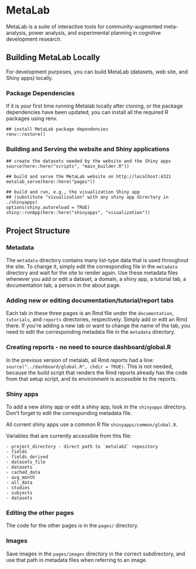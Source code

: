 # MetaLab

MetaLab is a suite of interactive tools for community-augmented
meta-analysis, power analysis, and experimental planning in cognitive
development research.

## Building MetaLab Locally

For development purposes, you can build MetaLab (datasets, web site,
and Shiny apps) locally. 

### Package Dependencies

If it is your first time running Metalab locally after cloning, or the
package dependencies have been updated, you can install all the
required R packages using renv.

```
## install MetaLab package dependencies
renv::restore()
```

### Building and Serving the website and Shiny applications
```
## create the datasets needed by the website and the Shiny apps
source(here::here("scripts", "main_builder.R"))

## build and serve the MetaLab website on http://localhost:4321
metalab_serve(here::here("pages"))

## build and run, e.g., the visualization Shiny app
## (substitute "visualization" with any shiny app directory in ./shinyapps)
options(shiny.autoreload = TRUE)
shiny::runApp(here::here("shinyapps", "visualization")) 
```

## Project Structure

### Metadata 
The `metadata` directory contains many list-type data that is used
throughout the site. To change it, simply edit the corresponding file
in the `metadata` directory and wait for the site to render again. Use
these metadata files whenever you add or edit a dataset, a domain, a
shiny app, a tutorial tab, a documentation tab, a person in the about
page.

### Adding new or editing documentation/tutorial/report tabs

Each tab in these three pages is an Rmd file under the `documentation`,
`tutorials`, and `reports` directories, respectively. Simply add or
edit an Rmd there. If you're adding a new tab or want to change the
name of the tab, you need to edit the corresponding metadata file in
the `metadata` directory.

### Creating reports - no need to source dashboard/global.R

In the previous version of metalab, all Rmd reports had a line:
`source("../dashboard/global.R", chdir = TRUE)`. This is not needed,
because the build script that renders the Rmd reports already has the
code from that setup script, and its environment is accessible to the
reports.

### Shiny apps

To add a new shiny app or edit a shiny app, look in the `shinyapps`
directory. Don't forget to edit the corresponding metadata file.

All current shiny apps use a common R file `shinyapps/common/global.R`.

Variables that are currently accessible from this file:

    - project_directory - direct path to `metalab2` repository
    - fields  
    - fields_derived  
    - datasets_file  
    - datasets    
    - cached_data  
    - avg_month   
    - all_data  
    - studies   
    - subjects   
    - datasets  

### Editing the other pages

The code for the other pages is in the `pages/` directory.

### Images

Save images in the `pages/images` directory in the correct
subdirectory, and use that path in metadata files when referring to an
image.
